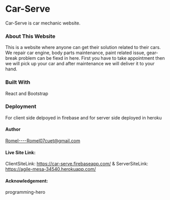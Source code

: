 # Car-Serve

Car-Serve is car mechanic website.

### About This Website

This is a website where anyone can get their solution related to their cars. We repair car engine, body parts maintenance, paint related issue, gear-break problem can be fiexd in here. First you have to take appointment then we will pick up your car and after maintenance we will deliver it to your hand.

### Built With

React and Bootstrap

### Deployment

For client side delpoyed in firebase and for server side deployed in heroku

#### Author

Romel----Romel07cuet@gmail.com

#### Live Site Link:

ClientSiteLink:  https://car-serve.firebaseapp.com/  &  ServerSiteLink:  https://agile-mesa-34540.herokuapp.com/

#### Acknowledgement:

programming-hero
